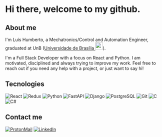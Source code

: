 # Hi there, welcome to my github.

## About me

I'm Luís Humberto, a Mechatronics/Control and Automation Engineer, graduated at UnB (<a href="http://www.unb.br">Universidade de Brasília <img src="https://upload.wikimedia.org/wikipedia/commons/thumb/c/c3/Webysther_20160322_-_Logo_UnB_%28sem_texto%29.svg/1280px-Webysther_20160322_-_Logo_UnB_%28sem_texto%29.svg.png" width="24"></a>).

I'm a Full Stack Developer with a focus on React and Python. I am motivated, disciplined and always trying to improve my work. Feel free to reach out if you need any help with a project, or just want to say hi!


## Tecnologies

![React](https://img.shields.io/badge/react-%2320232a.svg?style=for-the-badge&logo=react&logoColor=white)
![Redux](https://img.shields.io/badge/Redux-593D88?style=for-the-badge&logo=redux&logoColor=white)
![Python](https://img.shields.io/badge/python-3670A0?style=for-the-badge&logo=python&&logoColor=white)
![FastAPI](https://img.shields.io/badge/FastAPI-005571?style=for-the-badge&logo=fastapi&logoColor=white)
![Django](https://img.shields.io/badge/Django-092E20?style=for-the-badge&logo=django&logoColor=white)
![PostgreSQL](https://img.shields.io/badge/PostgreSQL-316192?style=for-the-badge&logo=postgresql&logoColor=white)
![Git](https://img.shields.io/badge/-Git-E44C30?style=for-the-badge&logo=git&logoColor=white)
![C](https://img.shields.io/badge/-C-3f7abd?style=for-the-badge&logo=c&logoColor=white)
![C#](https://img.shields.io/badge/c%23-%23239120.svg?style=for-the-badge&logo=c-sharp&logoColor=white)

## Contact me

[![ProtonMail](https://img.shields.io/badge/-betolhcs@protonmail.com-8B89CC?style=flat&logo=protonmail&logoColor=white&link=mailto:betolhcs@protonmail.com)](mailto:betolhcs@protonmail.com)
[![LinkedIn](https://img.shields.io/badge/-LinkedIn-3f7abd?style=flat&logo=Linkedin&logoColor=white&link=https://www.linkedin.com/in/betolhcs)](https://www.linkedin.com/in/betolhcs)
